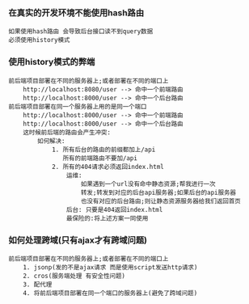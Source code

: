 ### 在真实的开发环境不能使用hash路由
    如果使用hash路由 会导致后台接口读不到query数据
    必须使用history模式

### 使用history模式的弊端
    前后端项目部署在不同的服务器上;或者部署在不同的端口上
        http://localhost:8080/user --> 命中一个前端路由
        http://localhost:8000/user --> 命中一个后台路由
    前后端项目部署在同一个服务器上用的是同一个端口
        http://localhost:8000/user --> 命中一个前端路由
        http://localhost:8000/user --> 命中一个后台路由
        这时候前后端的路由会产生冲突:
            如何解决:
                1. 所有后台的路由的前缀都加上/api
                   所有的前端路由不要加/api
                2. 所有的404请求必须返回index.html
                    运维:
                        如果遇到一个url没有命中静态资源;帮我进行一次
                        转发;转发到对应的后台api服务器;如果后台的api服务器
                        也没有对应的后台路由;则让静态资源服务器给我们返回首页
                    后台: 只要是404返回index.html
                    最保险的:将上述方案一同使用


### 如何处理跨域(只有ajax才有跨域问题)
    前后端项目部署在不同的服务器上;或者部署在不同的端口上
        1. jsonp(发的不是ajax请求 而是使用script发送http请求)
        2. cros(服务端处理 有安全性问题)
        3. 配代理
        4. 将前后端项目部署在同一个端口的服务器上(避免了跨域问题)